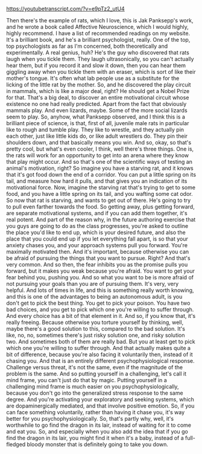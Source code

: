 https://youtubetranscript.com/?v=e9pTz2_utU4

 Then there's the example of rats, which I love, this is Jak Panksepp's work, and he wrote a book called Affective Neuroscience, which I would highly, highly recommend. I have a list of recommended readings on my website. It's a brilliant book, and he's a brilliant psychologist, really. One of the top, top psychologists as far as I'm concerned, both theoretically and experimentally. A real genius, huh? He's the guy who discovered that rats laugh when you tickle them. They laugh ultrasonically, so you can't actually hear them, but if you record it and slow it down, then you can hear them giggling away when you tickle them with an eraser, which is sort of like their mother's tongue. It's often what lab people use as a substitute for the licking of the little rat by the mother. So, and he discovered the play circuit in mammals, which is like a major deal, right? He should get a Nobel Prize for that. That's a big deal, to discover an entire motivational circuit whose existence no one had really predicted. Apart from the fact that obviously mammals play. And even lizards, maybe. Some of the more social lizards seem to play. So, anyhow, what Panksepp observed, and I think this is a brilliant piece of science, is that, first of all, juvenile male rats in particular like to rough and tumble play. They like to wrestle, and they actually pin each other, just like little kids do, or like adult wrestlers do. They pin their shoulders down, and that basically means you win. And so, okay, so that's pretty cool, but what's even cooler, I think, well there's three things. One is, the rats will work for an opportunity to get into an arena where they know that play might occur. And so that's one of the scientific ways of testing an animal's motivation, right? So imagine you have a starving rat, and it knows that it's got food down the end of a corridor. You can put a little spring on its tail, and measure how hard it pulls, and that gives you an indication of its motivational force. Now, imagine the starving rat that's trying to get to some food, and you have a little spring on its tail, and you wafting some cat odor. So now that rat is starving, and wants to get out of there. He's going to try to pull even farther towards the food. So getting away, plus getting forward, are separate motivational systems, and if you can add them together, it's real potent. And part of the reason why, in the future authoring exercise that you guys are going to do as the class progresses, you're asked to outline the place you'd like to end up, which is your desired future, and also the place that you could end up if you let everything fall apart, is so that your anxiety chases you, and your approach systems pull you forward. You're maximally motivated then. And it's important, because otherwise you can be afraid of pursuing the things that you want to pursue. Right? And that's very common. And so then, the fear inhibits you as the promise pulls you forward, but it makes you weak because you're afraid. You want to get your fear behind you, pushing you. And so what you want to be is more afraid of not pursuing your goals than you are of pursuing them. It's very, very helpful. And lots of times in life, and this is something really worth knowing, and this is one of the advantages to being an autonomous adult, is you don't get to pick the best thing. You get to pick your poison. You have two bad choices, and you get to pick which one you're willing to suffer through. And every choice has a bit of that element in it. And so, if you know that, it's really freeing. Because otherwise you torture yourself by thinking, well, maybe there's a good solution to this, compared to the bad solution. It's like, no, no, sometimes there's just risky solution one, and risky solution two. And sometimes both of them are really bad. But you at least get to pick which one you're willing to suffer through. And that actually makes quite a bit of difference, because you're also facing it voluntarily then, instead of it chasing you. And that is an entirely different psychophysiological response. Challenge versus threat, it's not the same, even if the magnitude of the problem is the same. And so putting yourself in a challenging, let's call it mind frame, you can't just do that by magic. Putting yourself in a challenging mind frame is much easier on you psychophysiologically, because you don't go into the generalized stress response to the same degree. And you're activating your exploratory and seeking systems, which are dopaminergically mediated, and that involve positive emotion. So, if you can face something voluntarily, rather than having it chase you, it's way better for you psychophysiologically. So, that's partly why, well, it's worthwhile to go find the dragon in its lair, instead of waiting for it to come and eat you. So, and especially when you also add the idea that if you go find the dragon in its lair, you might find it when it's a baby, instead of a full-fledged bloody monster that is definitely going to take you down.